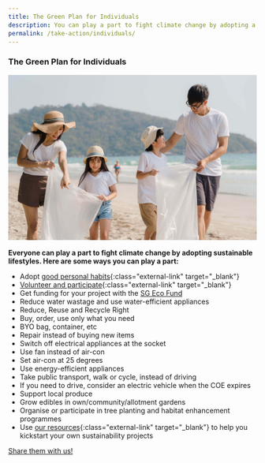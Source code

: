 ```yaml
---
title: The Green Plan for Individuals
description: You can play a part to fight climate change by adopting a sustainable lifestyle and habits. Learn how you can help with the Green Plan for Individuals. 
permalink: /take-action/individuals/
---
```


### The Green Plan for Individuals

![The Green Plan For Individuals](/images/greenplan/gp_individual.jpg)

**Everyone can play a part to fight climate change by adopting sustainable lifestyles. Here are some ways you can play a part:**

- Adopt [good personal habits](https://www.mse.gov.sg/take-action/individuals){:class="external-link" target="_blank"}
- [Volunteer and participate](https://www.nea.gov.sg/programmes-grants/volunteering){:class="external-link" target="_blank"}
- Get funding for your project with the [SG Eco Fund](https://www.sgeco.gov.sg/)
- Reduce water wastage and use water-efficient appliances  
- Reduce, Reuse and Recycle Right  
- Buy, order, use only what you need  
- BYO bag, container, etc  
- Repair instead of buying new items  
- Switch off electrical appliances at the socket  
- Use fan instead of air-con  
- Set air-con at 25 degrees  
- Use energy-efficient appliances  
- Take public transport, walk or cycle, instead of driving  
- If you need to drive, consider an electric vehicle when the COE expires  
- Support local produce  
- Grow edibles in own/community/allotment gardens  
- Organise or participate in tree planting and habitat enhancement programmes 
- Use [our resources](https://www.mse.gov.sg/resources/){:class="external-link" target="_blank"} to help you kickstart your own sustainability projects  


<a href="https://form.gov.sg/6013d365bedd790011bb9c86" class="front-page-cta bp-sec-button margin--top padding--bottom" target="_blank">
	<span>Share them with us!</span>
	<i class="sgds-icon sgds-icon-arrow-right is-size-4" aria-hidden="true"></i>
</a>
